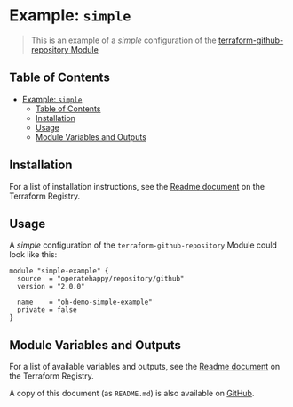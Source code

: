 # Example: `simple`

> This is an example of a _simple_ configuration of the [terraform-github-repository Module](https://registry.terraform.io/modules/operatehappy/repository/github)

## Table of Contents

- [Example: `simple`](#example-simple)
  - [Table of Contents](#table-of-contents)
  - [Installation](#installation)
  - [Usage](#usage)
  - [Module Variables and Outputs](#module-variables-and-outputs)

## Installation

For a list of installation instructions, see the [Readme document](https://registry.terraform.io/modules/operatehappy/repository/github) on the Terraform Registry.

## Usage

A _simple_ configuration of the `terraform-github-repository` Module could look like this:

```hcl
module "simple-example" {
  source  = "operatehappy/repository/github"
  version = "2.0.0"

  name    = "oh-demo-simple-example"
  private = false
}
```

## Module Variables and Outputs

For a list of available variables and outputs, see the [Readme document](https://registry.terraform.io/modules/operatehappy/repository/github) on the Terraform Registry.

A copy of this document (as `README.md`) is also available on [GitHub](https://github.com/operatehappy/terraform-github-repository/blob/master/README.md#readme).

